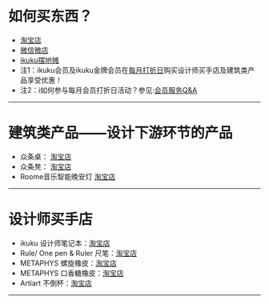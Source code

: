 # 如何买东西？

* [淘宝店](https://shop130496019.taobao.com) 
* [微信微店](http://mp.weixin.qq.com/bizmall/mallshelf?t=mall/list&biz=MjM5OTAxMDE2MA==&shelf_id=1&showwxpaytitle=1&scene=1&pass_ticket=eNVNbJGCmTjtOURVx3E3w7qJlgI6SpwfA1jiC4nxW2EIS3ikD2eJ9XjZhI%2BSzt8a)  
* [ikuku摆地摊](http://www.ikuku.cn/ucenter.php?action=shop)  
* 注1：ikuku会员及ikuku金牌会员在[每月打折日](member-3.md)购买设计师买手店及建筑类产品享受优惠！
* 注2：i如何参与每月会员打折日活动？参见:[会员服务Q&A](member-2.md)



----

# 建筑类产品——设计下游环节的产品

* 众条桌： [淘宝店](hhttps://item.taobao.com/item.htm?id=526463778043)  
* 众条凳： [淘宝店](hhttps://item.taobao.com/item.htm?id=526430391096) 
* Roome音乐智能晚安灯  [淘宝店](hhttps://item.taobao.com/item.htm?id=528618128206) 


----

# 设计师买手店

* ikuku 设计师笔记本：[淘宝店](https://item.taobao.com/item.htm?spm=a1z10.5-c.w4002-12194298920.25.BGzs55&id=525157480648)
* Rule/ One pen & Ruler 尺笔：[淘宝店](https://item.taobao.com/item.htm?spm=a1z10.5-c.w4002-12194298920.28.BGzs55&id=525776252398)
* METAPHYS 螺旋橡皮：[淘宝店](hhttps://item.taobao.com/item.htm?spm=a1z10.5-c.w4002-12194298920.31.BGzs55&id=525743152977)
* METAPHYS 口香糖橡皮：[淘宝店](hhttps://item.taobao.com/item.htm?spm=a1z10.5-c.w4002-12194298920.37.BGzs55&id=525741048851)
* Artiart 不倒杯：[淘宝店](hhttps://item.taobao.com/item.htm?spm=a1z10.5-c.w4002-12194298920.34.BGzs55&id=525778168428)

----
